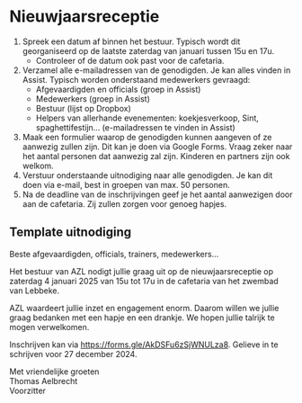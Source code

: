 # Nieuwjaarsreceptie

1. Spreek een datum af binnen het bestuur. Typisch wordt dit georganiseerd op de laatste zaterdag van januari tussen 15u en 17u.
   - Controleer of de datum ook past voor de cafetaria.
2. Verzamel alle e-mailadressen van de genodigden. Je kan alles vinden in Assist. Typisch worden onderstaand medewerkers gevraagd:
   - Afgevaardigden en officials (groep in Assist)
   - Medewerkers (groep in Assist)
   - Bestuur (lijst op Dropbox)
   - Helpers van allerhande evenementen: koekjesverkoop, Sint, spaghettifestijn... (e-mailadressen te vinden in Assist)
3. Maak een formulier waarop de genodigden kunnen aangeven of ze aanwezig zullen zijn. Dit kan je doen via Google Forms. Vraag zeker naar het aantal personen dat aanwezig zal zijn. Kinderen en partners zijn ook welkom.
4. Verstuur onderstaande uitnodiging naar alle genodigden. Je kan dit doen via e-mail, best in groepen van max. 50 personen.
5. Na de deadline van de inschrijvingen geef je het aantal aanwezigen door aan de cafetaria. Zij zullen zorgen voor genoeg hapjes.

## Template uitnodiging

Beste afgevaardigden, officials, trainers, medewerkers...

Het bestuur van AZL nodigt jullie graag uit op de nieuwjaarsreceptie op zaterdag 4 januari 2025 van 15u tot 17u in de cafetaria van het zwembad van Lebbeke.

AZL waardeert jullie inzet en engagement enorm. Daarom willen we jullie graag bedanken met een hapje en een drankje. We hopen jullie talrijk te mogen verwelkomen.

Inschrijven kan via <https://forms.gle/AkDSFu6zSjWNULza8>. Gelieve in te schrijven voor 27 december 2024.

Met vriendelijke groeten<br />
Thomas Aelbrecht<br />
Voorzitter
